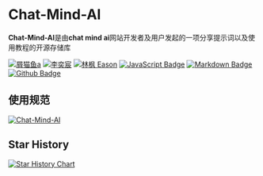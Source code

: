 # Chat-Mind-AI 

**Chat-Mind-AI**是由**chat mind ai**网站开发者及用户发起的一项分享提示词以及使用教程的开源存储库

[![屑猫鱼a](https://img.shields.io/badge/屑猫鱼a-66ccff)](https://github.com/zybqw/) 
[![李奕宸](https://img.shields.io/badge/李奕宸-66ccff)](https://github.com/AWSkyHalgodooDLYC) 
[![林枫 Eason](https://img.shields.io/badge/林枫%20Eason-66ccff)](https://github.com/ylfdgithub) 
[![JavaScript Badge](https://img.shields.io/badge/-JavaScript-66ccff?style=flat&logo=JavaScript&logoColor=white)](https://github.com/zybqw/)
[![Markdown Badge](https://img.shields.io/badge/-Markdown-66ccff?style=flat&logo=Markdown&logoColor=white)](https://github.com/zybqw/)
[![Github Badge](https://img.shields.io/badge/-Github%20-66ccff?style=flat&logo=Github&logoColor=white)](https://github.com/zybqw/)

## 使用规范




[![Chat-Mind-AI](https://github-readme-stats.vercel.app/api/pin/?username=zybqw&repo=Chat-Mind-AI&theme=shadow_blue)](https://github.com/zybqw/Chat-Mind-AI)

## Star History

[![Star History Chart](https://api.star-history.com/svg?repos=zybqw/Chat-Mind-AI&type=Date)](https://star-history.com/#zybqw//Chat-Mind-AI&Date)
